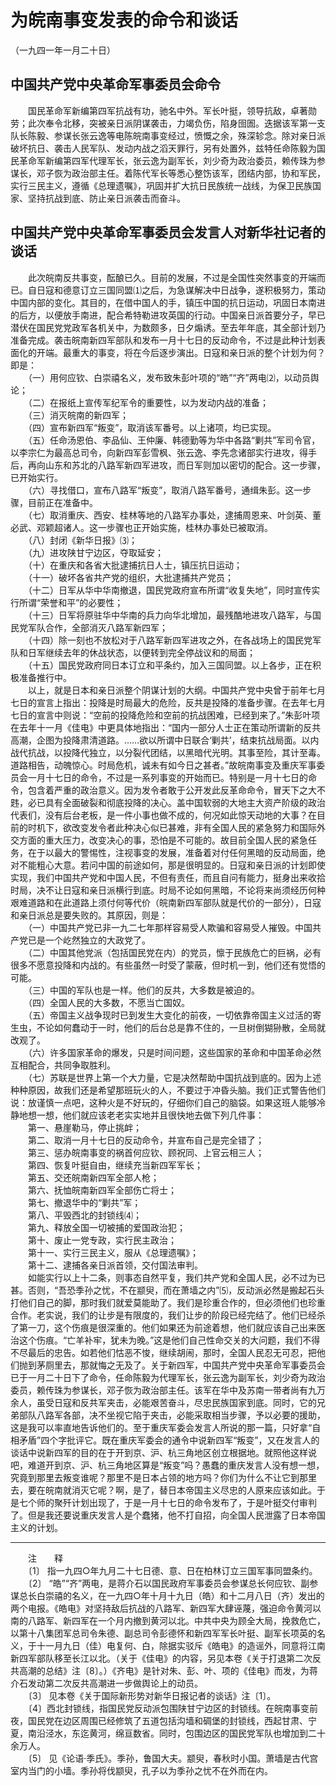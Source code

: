 # 为皖南事变发表的命令和谈话  
（一九四一年一月二十日）  
  
## 中国共产党中央革命军事委员会命令  

  
　　国民革命军新编第四军抗战有功，驰名中外。军长叶挺，领导抗敌，卓著勋劳；此次奉令北移，突被亲日派阴谋袭击，力竭负伤，陷身囹圄。迭据该军第一支队长陈毅、参谋长张云逸等电陈皖南事变经过，愤慨之余，殊深轸念。除对亲日派破坏抗日、袭击人民军队、发动内战之滔天罪行，另有处置外，兹特任命陈毅为国民革命军新编第四军代理军长，张云逸为副军长，刘少奇为政治委员，赖传珠为参谋长，邓子恢为政治部主任。着陈代军长等悉心整饬该军，团结内部，协和军民，实行三民主义，遵循《总理遗嘱》，巩固并扩大抗日民族统一战线，为保卫民族国家、坚持抗战到底、防止亲日派袭击而奋斗。   
## 中国共产党中央革命军事委员会发言人对新华社记者的谈话  

  
　　此次皖南反共事变，酝酿已久。目前的发展，不过是全国性突然事变的开端而已。自日寇和德意订立三国同盟⑴之后，为急谋解决中日战争，遂积极努力，策动中国内部的变化。其目的，在借中国人的手，镇压中国的抗日运动，巩固日本南进的后方，以便放手南进，配合希特勒进攻英国的行动。中国亲日派首要分子，早已潜伏在国民党党政军各机关中，为数颇多，日夕煽诱。至去年年底，其全部计划乃准备完成。袭击皖南新四军部队和发布一月十七日的反动命令，不过是此种计划表面化的开端。最重大的事变，将在今后逐步演出。日寇和亲日派的整个计划为何？即是：   
　　（一）用何应钦、白崇禧名义，发布致朱彭叶项的“皓”“齐”两电⑵，以动员舆论；   
　　（二）在报纸上宣传军纪军令的重要性，以为发动内战的准备；   
　　（三）消灭皖南的新四军；   
　　（四）宣布新四军“叛变”，取消该军番号。以上诸项，均已实现。   
　　（五）任命汤恩伯、李品仙、王仲廉、韩德勤等为华中各路“剿共”军司令官，以李宗仁为最高总司令，向新四军彭雪枫、张云逸、李先念诸部实行进攻，得手后，再向山东和苏北的八路军新四军进攻，而日军则加以密切的配合。这一步骤，已开始实行。   
　　（六）寻找借口，宣布八路军“叛变”，取消八路军番号，通缉朱彭。这一步骤，目前正在准备中。   
　　（七）取消重庆、西安、桂林等地的八路军办事处，逮捕周恩来、叶剑英、董必武、邓颖超诸人。这一步骤也正开始实施，桂林办事处已被取消。   
　　（八）封闭《新华日报》⑶；   
　　（九）进攻陕甘宁边区，夺取延安；   
　　（十）在重庆和各省大批逮捕抗日人士，镇压抗日运动；   
　　（十一）破坏各省共产党的组织，大批逮捕共产党员；   
　　（十二）日军从华中华南撤退，国民党政府宣布所谓“收复失地”，同时宣传实行所谓“荣誉和平”的必要性；   
　　（十三）日军将原驻华中华南的兵力向华北增加，最残酷地进攻八路军，与国民党军队合作，全部消灭八路军新四军；   
　　（十四）除一刻也不放松对于八路军新四军进攻之外，在各战场上的国民党军队和日军继续去年的休战状态，以便转到完全停战议和的局面；   
　　（十五）国民党政府同日本订立和平条约，加入三国同盟。以上各步，正在积极准备推行中。   
　　以上，就是日本和亲日派整个阴谋计划的大纲。中国共产党中央曾于前年七月七日的宣言上指出：投降是时局最大的危险，反共是投降的准备步骤。在去年七月七日的宣言中则说：“空前的投降危险和空前的抗战困难，已经到来了。”朱彭叶项在去年十一月《佳电》中更具体地指出：“国内一部分人士正在策动所谓新的反共高潮，企图为投降肃清道路。……欲以所谓中日联合‘剿共’，结束抗战局面。以内战代抗战，以投降代独立，以分裂代团结，以黑暗代光明。其事至险，其计至毒。道路相告，动魄惊心。时局危机，诚未有如今日之甚者。”故皖南事变及重庆军事委员会一月十七日的命令，不过是一系列事变的开始而已。特别是一月十七日的命令，包含着严重的政治意义。因为发令者敢于公开发此反革命命令，冒天下之大不韪，必已具有全面破裂和彻底投降的决心。盖中国软弱的大地主大资产阶级的政治代表们，没有后台老板，是一件小事也做不成的，何况如此惊天动地的大事？在目前的时机下，欲改变发令者此种决心似已甚难，非有全国人民的紧急努力和国际外交方面的重大压力，改变决心的事，恐怕是不可能的。故目前全国人民的紧急任务，在于以最大的警惕性，注视事变的发展，准备着对付任何黑暗的反动局面，绝对不能粗心大意。若问中国的前途如何，那是很明显的。日寇和亲日派的计划即使实现，我们中国共产党和中国人民，不但有责任，而且自问有能力，挺身出来收拾时局，决不让日寇和亲日派横行到底。时局不论如何黑暗，不论将来尚须经历何种艰难道路和在此道路上须付何等代价（皖南新四军部队就是代价的一部分），日寇和亲日派总是要失败的。其原因，则是：   
　　（一）中国共产党已非一九二七年那样容易受人欺骗和容易受人摧毁。中国共产党已是一个屹然独立的大政党了。   
　　（二）中国其他党派（包括国民党在内）的党员，懔于民族危亡的巨祸，必有很多不愿意投降和内战的。有些虽然一时受了蒙蔽，但时机一到，他们还有觉悟的可能。   
　　（三）中国的军队也是一样。他们的反共，大多数是被迫的。   
　　（四）全国人民的大多数，不愿当亡国奴。   
　　（五）帝国主义战争现时已到发生大变化的前夜，一切依靠帝国主义过活的寄生虫，不论如何蠢动于一时，他们的后台总是靠不住的，一旦树倒猢狲散，全局就改观了。   
　　（六）许多国家革命的爆发，只是时间问题，这些国家的革命和中国革命必然互相配合，共同争取胜利。   
　　（七）苏联是世界上第一个大力量，它是决然帮助中国抗战到底的。因为上述种种原因，故我们还是希望那班玩火的人，不要过于冲昏头脑。我们正式警告他们说：放谨慎一点吧，这种火是不好玩的，仔细你们自己的脑袋。如果这班人能够冷静地想一想，他们就应该老老实实地并且很快地去做下列几件事：   
　　第一、悬崖勒马，停止挑衅；   
　　第二、取消一月十七日的反动命令，并宣布自己是完全错了；   
　　第三、惩办皖南事变的祸首何应钦、顾祝同、上官云相三人；   
　　第四、恢复叶挺自由，继续充当新四军军长；   
　　第五、交还皖南新四军全部人枪；   
　　第六、抚恤皖南新四军全部伤亡将士；   
　　第七、撤退华中的“剿共”军；   
　　第八、平毁西北的封锁线⑷；   
　　第九、释放全国一切被捕的爱国政治犯；   
　　第十、废止一党专政，实行民主政治；   
　　第十一、实行三民主义，服从《总理遗嘱》；   
　　第十二、逮捕各亲日派首领，交付国法审判。   
　　如能实行以上十二条，则事态自然平复，我们共产党和全国人民，必不过为已甚。否则，“吾恐季孙之忧，不在颛臾，而在萧墙之内”⑸，反动派必然是搬起石头打他们自己的脚，那时我们就爱莫能助了。我们是珍重合作的，但必须他们也珍重合作。老实说，我们的让步是有限度的，我们让步的阶段已经完结了。他们已经杀了第一刀，这个伤痕是很深重的。他们如果还为前途着想，他们就应该自己出来医治这个伤痕。“亡羊补牢，犹未为晚。”这是他们自己性命交关的大问题，我们不得不尽最后的忠告。如若他们怙恶不悛，继续胡闹，那时，全国人民忍无可忍，把他们抛到茅厕里去，那就悔之无及了。关于新四军，中国共产党中央革命军事委员会已于一月二十日下了命令，任命陈毅为代理军长，张云逸为副军长，刘少奇为政治委员，赖传珠为参谋长，邓子恢为政治部主任。该军在华中及苏南一带者尚有九万余人，虽受日寇和反共军夹击，必能艰苦奋斗，尽忠民族国家到底。同时，它的兄弟部队八路军各部，决不坐视它陷于夹击，必能采取相当步骤，予以必要的援助，这是我可以率直地告诉他们的。至于重庆军委会发言人所说的那一篇，只好拿“自相矛盾”四个字批评它。既在重庆军委会的通令中说新四军“叛变”，又在发言人的谈话中说新四军的目的在于开到京、沪、杭三角地区创立根据地。就照他这样说吧，难道开到京、沪、杭三角地区算是“叛变”吗？愚蠢的重庆发言人没有想一想，究竟到那里去叛变谁呢？那里不是日本占领的地方吗？你们为什么不让它到那里去，要在皖南就消灭它呢？啊，是了，替日本帝国主义尽忠的人原来应该如此。于是七个师的聚歼计划出现了，于是一月十七日的命令发布了，于是叶挺交付审判了。但是我还要说重庆发言人是个蠢猪，他不打自招，向全国人民泄露了日本帝国主义的计划。   
  
------------------  
　　注　　释   
　　〔1〕 指一九四○年九月二十七日德、意、日在柏林订立三国军事同盟条约。   
　　〔2〕 “皓”“齐”两电，是蒋介石以国民政府军事委员会参谋总长何应钦、副参谋总长白崇禧的名义，在一九四○年十月十九日（皓）和十二月八日（齐）发出的两个电报。《皓电》对坚持敌后抗战的八路军、新四军大肆诬蔑，强迫命令黄河以南的八路军、新四军在一个月内撤到黄河以北。中共中央为顾全大局，挽救危亡，以第十八集团军总司令朱德、副总司令彭德怀和新四军军长叶挺、副军长项英的名义，于十一月九日（佳）电复何、白，除据实驳斥《皓电》的造谣外，同意将江南新四军部队移至长江以北。（关于《佳电》的内容，另见本卷《关于打退第二次反共高潮的总结》注〔8〕。）《齐电》是针对朱、彭、叶、项的《佳电》而发，为蒋介石发动第二次反共高潮进一步做舆论上的动员。   
　　〔3〕 见本卷《关于国际新形势对新华日报记者的谈话》注〔1〕。   
　　〔4〕西北封锁线，指国民党反动派包围陕甘宁边区的封锁线。在皖南事变前夜，国民党在边区周围已经修筑了五道包括沟墙和碉堡的封锁线，西起甘肃、宁夏，南沿泾水，东迄黄河，绵亘数省。同时，包围边区的国民党军队也增加到二十余万人。   
　　〔5〕 见《论语·季氏》。季孙，鲁国大夫。颛臾，春秋时小国。萧墙是古代宫室内当门的小墙。季孙将伐颛臾，孔子以为季孙之忧不在外而在内。   